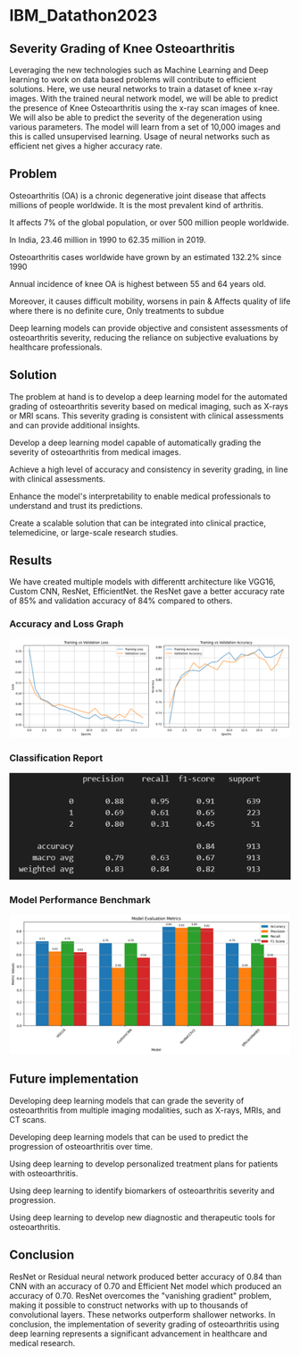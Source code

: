 # IBM_Datathon2023
## Severity Grading of Knee Osteoarthritis
  Leveraging the new technologies such as Machine Learning and Deep learning to work on data based problems will contribute to efficient solutions. Here, we use neural networks to train a dataset of knee x-ray images. With the trained neural network model, we will be able to predict the presence of Knee Osteoarthritis using the x-ray scan images of knee. We will also be able to predict the severity of the degeneration using various parameters. The model will learn from a set of 10,000 images and this is called unsupervised learning. Usage of neural networks such as efficient net gives a higher accuracy rate.

## Problem
  Osteoarthritis (OA) is a chronic degenerative joint disease that affects millions of people worldwide. It is the most prevalent kind of arthritis. 
  
  It affects 7% of the global population, or over 500 million people worldwide.
  
  In India, 23.46 million in 1990 to 62.35 million in 2019.
  
  Osteoarthritis cases worldwide have grown by an estimated 132.2% since 1990
  
  Annual incidence of knee OA is highest between 55 and 64 years old.
  
  Moreover, it causes difficult mobility, worsens in pain & Affects quality of life where there is no definite cure, Only treatments to subdue
  
  Deep learning models can provide objective and consistent assessments of osteoarthritis severity, reducing the reliance on subjective evaluations by healthcare professionals. 

## Solution
  The problem at hand is to develop a deep learning model for the automated grading of osteoarthritis severity based on medical imaging, such as X-rays or MRI scans. This severity grading is consistent with clinical assessments and can provide additional insights.
  
  Develop a deep learning model capable of automatically grading the severity of osteoarthritis from medical images.
  
  Achieve a high level of accuracy and consistency in severity grading, in line with clinical assessments.
  
  Enhance the model's interpretability to enable medical professionals to understand and trust its predictions.
  
  Create a scalable solution that can be integrated into clinical practice, telemedicine, or large-scale research studies.

## Results

  We have created multiple models with differentt architecture like VGG16, Custom CNN, ResNet, EfficientNet. the ResNet gave a better accuracy rate of 85% and validation accuracy of 84% compared to others.

### Accuracy and Loss Graph

![alt text](image/image.png)


### Classification Report

![alt text](image/image-1.png)

### Model Performance Benchmark

![alt text](image/image-2.png)

## Future implementation

  Developing deep learning models that can grade the severity of osteoarthritis from multiple imaging modalities, such as X-rays, MRIs, and CT scans.
  
  Developing deep learning models that can be used to predict the progression of osteoarthritis over time.
  
  Using deep learning to develop personalized treatment plans for patients with osteoarthritis.
  
  Using deep learning to identify biomarkers of osteoarthritis severity and progression.
  
  Using deep learning to develop new diagnostic and therapeutic tools for osteoarthritis.

## Conclusion 

  ResNet or Residual neural network produced better accuracy of 0.84 than CNN with an accuracy of 0.70 and Efficient Net model which produced an accuracy of 0.70. ResNet overcomes the "vanishing gradient" problem, making it possible to construct networks with up to thousands of convolutional layers. These networks outperform shallower networks. In conclusion, the implementation of severity grading of osteoarthritis using deep learning represents a significant advancement in healthcare and medical research.


